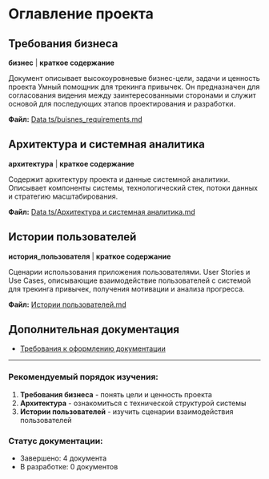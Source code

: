 ﻿# Оглавление проекта

## Требования бизнеса
**бизнес** | **краткое содержание**

Документ описывает высокоуровневые бизнес-цели, задачи и ценность проекта Умный помощник для трекинга привычек. Он предназначен для согласования видения между заинтересованными сторонами и служит основой для последующих этапов проектирования и разработки.

**Файл:** [Data ts/buisnes_requirements.md](Data%20ts/buisnes_requirements.md)

## Архитектура и системная аналитика
**архитектура** | **краткое содержание**

Содержит архитектуру проекта и данные системной аналитики. Описывает компоненты системы, технологический стек, потоки данных и стратегию масштабирования.

**Файл:** [Data ts/Архитектура и системная аналитика.md](Data%20ts/Архитектура%20и%20системная%20аналитика.md)

## Истории пользователей
**история_пользователя** | **краткое содержание**

Сценарии использования приложения пользователями. User Stories и Use Cases, описывающие взаимодействие пользователей с системой для трекинга привычек, получения мотивации и анализа прогресса.

**Файл:** [Истории пользователей.md](Истории%20пользователей.md)

## Дополнительная документация
- [Требования к оформлению документации](Data%20ts/Требования%20к%20оформлению%20документации%20проекта.md)

---

### Рекомендуемый порядок изучения:
1. **Требования бизнеса** - понять цели и ценность проекта
2. **Архитектура** - ознакомиться с технической структурой системы  
3. **Истории пользователей** - изучить сценарии взаимодействия пользователей

### Статус документации:
-  Завершено: 4 документа
-  В разработке: 0 документов
